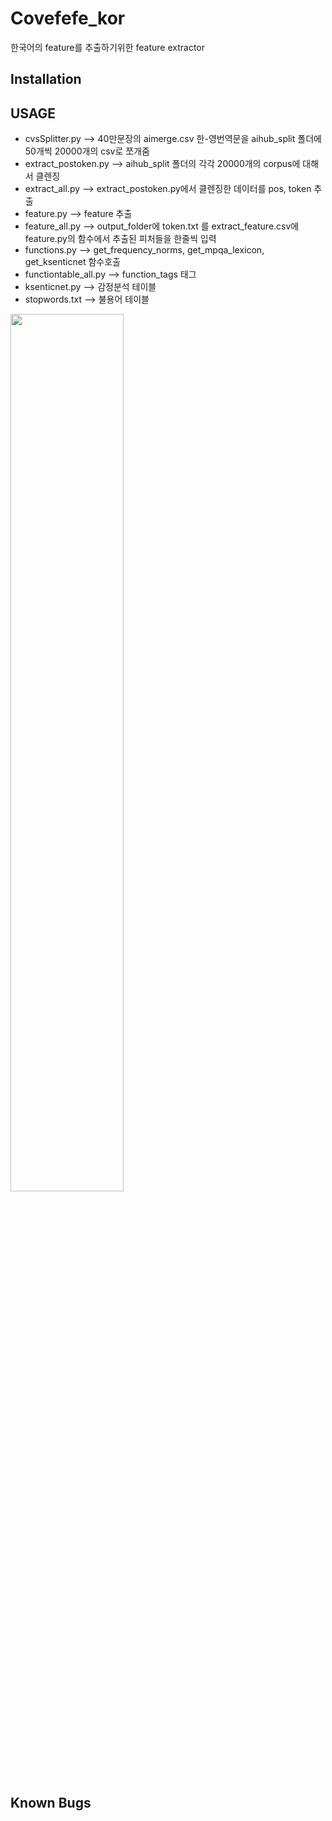 # Covefefe_kor
한국어의 feature를 추출하기위한 feature extractor  
## Installation  
## USAGE
* cvsSplitter.py --> 40만문장의 aimerge.csv 한-영번역문을  aihub_split 폴더에 50개씩 20000개의 csv로 쪼개줌  
* extract_postoken.py --> aihub_split 폴더의 각각 20000개의 corpus에 대해서 클렌징  
* extract_all.py -->  extract_postoken.py에서 클렌징한 데이터를 pos, token 추출  
* feature.py --> feature 추출  
* feature_all.py --> output_folder에  token.txt 를 extract_feature.csv에 feature.py의 함수에서 추출된 피처들을 한줄씩 입력  
* functions.py --> get_frequency_norms, get_mpqa_lexicon, get_ksenticnet 함수호출  
* functiontable_all.py --> function_tags 태그  
* ksenticnet.py --> 감정분석 테이블  
* stopwords.txt --> 불용어 테이블  

<img src= "https://user-images.githubusercontent.com/27187597/88075821-46c3a480-cbb4-11ea-8b22-f5fcc16cfba8.png" width ="60%"></img>
## Known Bugs
